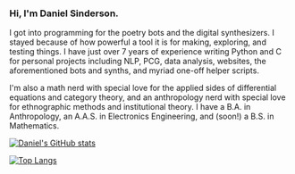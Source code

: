 ### Hi, I'm Daniel Sinderson.
I got into programming for the poetry bots and the digital synthesizers. I stayed because of how powerful a tool it is for making, exploring, and testing things. I have just over 7 years of experience writing Python and C for personal projects including NLP, PCG, data analysis, websites, the aforementioned bots and synths, and myriad one-off helper scripts.

I'm also a math nerd with special love for the applied sides of differential equations and category theory, and an anthropology nerd with special love for ethnographic methods and institutional theory. I have a B.A. in Anthropology, an A.A.S. in Electronics Engineering, and (soon!) a B.S. in Mathematics.


[![Daniel's GitHub stats](https://github-readme-stats.vercel.app/api?username=danielsinderson&theme=synthwave)](https://github.com/danielsinderson/github-readme-stats)

[![Top Langs](https://github-readme-stats.vercel.app/api/top-langs/?username=danielsinderson&hide=javascript,html,tex&langs_count=5&layout=compact&theme=synthwave)](https://github.com/danielsinderson/github-readme-stats)
